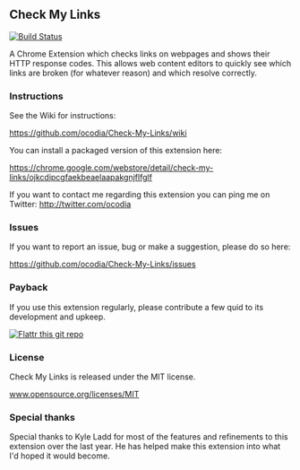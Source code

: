 ## Check My Links

[![Build Status](https://travis-ci.org/kyleladd/Check-My-Links.svg?branch=KL%2FTravis)](https://travis-ci.org/kyleladd/Check-My-Links)

A Chrome Extension which checks links on webpages and shows their HTTP response codes. This allows web content editors to quickly see which links are broken (for whatever reason) and which resolve correctly.

### Instructions

See the Wiki for instructions:

https://github.com/ocodia/Check-My-Links/wiki

You can install a packaged version of this extension here:

https://chrome.google.com/webstore/detail/check-my-links/ojkcdipcgfaekbeaelaapakgnjflfglf

If you want to contact me regarding this extension you can ping me on Twitter: http://twitter.com/ocodia 

### Issues 

If you want to report an issue, bug or make a suggestion, please do so here:

https://github.com/ocodia/Check-My-Links/issues

### Payback

If you use this extension regularly, please contribute a few quid to its development and upkeep.

[![Flattr this git repo](http://api.flattr.com/button/flattr-badge-large.png)](http://flattr.com/thing/474052/Check-My-Links)

### License

Check My Links is released under the MIT license. 

www.opensource.org/licenses/MIT

### Special thanks

Special thanks to Kyle Ladd for most of the features and refinements to this extension over the last year. He has helped make this extension into what I'd hoped it would become.

